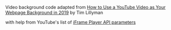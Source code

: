 Video background code adapted from [How to Use a YouTube Video as Your Webpage Background in 2019](https://www.internetrix.com.au/blog/how-to-use-youtube-video-as-your-webpage-background-2/) by Tim Lillyman

with help from YouTube's list of [iFrame Player API parameters](https://developers.google.com/youtube/player_parameters.html?playerVersion=HTML5)
